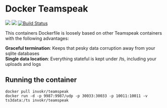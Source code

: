 Docker Teamspeak
=================

![](https://badge.imagelayers.io/invokr/teamspeak:latest.svg)
![](https://img.shields.io/docker/pulls/invokr/teamspeak.svg)
[![Build Status](https://travis-ci.org/invokr/docker-teamspeak.svg?branch=master)](https://travis-ci.org/invokr/docker-teamspeak)

This containers Dockerfile is loosely based on other Teamspeak containers with the
following advantages:

**Graceful termination**: Keeps that pesky data corruption away from your sqlite databases  
**Single data location**: Everything stateful is kept under /ts, including your uploads and logs

Running the container
----------------------

    docker pull invokr/teamspeak
    docker run -d -p 9987:9987/udp -p 30033:30033 -p 10011:10011 -v ts3data:/ts invokr/teamspeak
